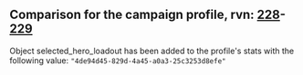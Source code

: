 ## Comparison for the campaign profile, rvn: [228](https://github.com/PRO100KatYT/FortniteProfileRevisions/tree/main/profiles/campaign/228%20campaign.json)-[229](https://github.com/PRO100KatYT/FortniteProfileRevisions/tree/main/profiles/campaign/229%20campaign.json)

Object selected_hero_loadout has been added to the profile's stats with the following value: `"4de94d45-829d-4a45-a0a3-25c3253d8efe"`
<br><br>
